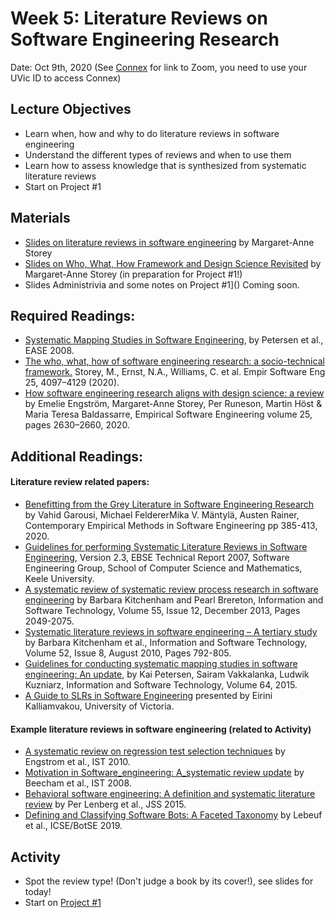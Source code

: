 # Week 5: Literature Reviews on Software Engineering Research

Date: Oct 9th, 2020
(See [Connex]( https://connex.csc.uvic.ca/portal/site/emse2020) for link to Zoom, you need to use your UVic ID to access Connex)

## Lecture Objectives
- Learn when, how and why to do literature reviews in software engineering
- Understand the different types of reviews and when to use them
- Learn how to assess knowledge that is synthesized from systematic literature reviews
- Start on Project #1

## Materials
- [Slides on literature reviews in software engineering](emse-uvic-2020-week5-litreviews.pdf) by Margaret-Anne Storey
- [Slides on Who, What, How Framework and Design Science Revisited](emse2020-uvic-week5-WWH.pdf) by Margaret-Anne Storey (in preparation for Project #1!) 
- Slides Administrivia and some notes on Project #1]() Coming soon.

## Required Readings:

- [Systematic Mapping Studies in Software Engineering](http://robertfeldt.net/publications/petersen_ease08_sysmap_studies_in_se.pdf), by Petersen et al., EASE 2008. 
- [The who, what, how of software engineering research: a socio-technical framework.](https://link.springer.com/article/10.1007%2Fs10664-020-09858-z) Storey, M., Ernst, N.A., Williams, C. et al.  Empir Software Eng 25, 4097–4129 (2020).
- [How software engineering research aligns with design science: a review](https://link.springer.com/article/10.1007/s10664-020-09818-7) by Emelie Engström, Margaret-Anne Storey, Per Runeson, Martin Höst & Maria Teresa Baldassarre, Empirical Software Engineering volume 25, pages 2630–2660, 2020.

## Additional Readings:

#### Literature review related papers: 

- [Benefitting from the Grey Literature in Software Engineering Research](https://link.springer.com/chapter/10.1007/978-3-030-32489-6_14) by Vahid Garousi, Michael FeldererMika V. Mäntylä, Austen Rainer, Contemporary Empirical Methods in Software Engineering pp 385-413, 2020.
- [Guidelines for performing Systematic Literature Reviews in Software Engineering](https://www.elsevier.com/__data/promis_misc/525444systematicreviewsguide.pdf), Version 2.3, EBSE Technical Report 2007, 
Software Engineering Group, School of Computer Science and Mathematics, Keele University. 
- [A systematic review of systematic review process research in software engineering](https://www.sciencedirect.com/science/article/pii/S0950584913001560?casa_token=DmP0XP_UAfwAAAAA:hy0GIIiSF463LBaBJclDbON6O8_ZziC0vBjjh3fSk5ANIts9n27pqlwRF1EBMYveKKX7uVn5) by Barbara Kitchenham and Pearl Brereton, Information and Software Technology, Volume 55, Issue 12, December 2013, Pages 2049-2075. 
- [Systematic literature reviews in software engineering – A tertiary study](https://www.sciencedirect.com/science/article/abs/pii/S0950584910000467) by Barbara Kitchenham et al., Information and Software Technology, Volume 52, Issue 8, August 2010, Pages 792-805.
- [Guidelines for conducting systematic mapping studies in software engineering: An update](https://www.sciencedirect.com/science/article/abs/pii/S0950584915000646?casa_token=1NlNiXiuApIAAAAA:b-fpb6OC_wS53TAxSfrd3FN389IhBiUb1nyjtgooz4V0tqqO9hJVPjmBYuRaXJOXqbP9Kgn0), by Kai Petersen, Sairam Vakkalanka, Ludwik Kuzniarz, Information and Software Technology, Volume 64, 2015.
- [A Guide to SLRs in Software Engineering](https://research-seminar.github.io/slides/EiriniKalliamvakou_SystematicLiteratureReviews.pdf) presented by Eirini Kalliamvakou, University of Victoria. 

#### Example literature reviews in software engineering (related to Activity)

- [A systematic review on regression test selection techniques](https://portal.research.lu.se/portal/files/4288476/3738217.pdf) by Engstrom et al., IST 2010.
- [Motivation in Software_engineering: A_systematic review update](https://www.researchgate.net/publication/260734375_Motivation_in_software_engineering_A_systematic_review_update) by Beecham et al., IST 2008.
- [Behavioral software engineering: A definition and systematic literature review](https://www.sciencedirect.com/science/article/abs/pii/S0164121215000989) by Per Lenberg et al., JSS 2015.
- [Defining and Classifying Software Bots: A Faceted Taxonomy](https://alexeyza.com/pdf/botse2019invited.pdf) by Lebeuf et al., ICSE/BotSE 2019.

## Activity 
- Spot the review type! (Don't judge a book by its cover!), see slides for today!
- Start on [Project #1](requirements.md#project1)
